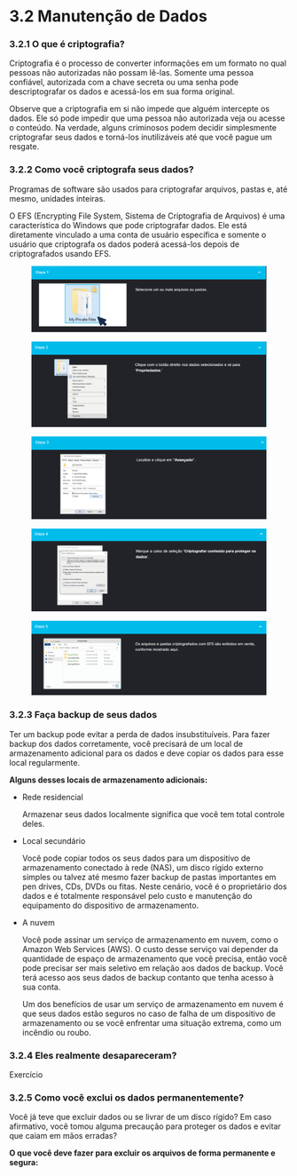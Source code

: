 # 3.2 Manutenção de Dados



### 3.2.1 O que é criptografia?

Criptografia é o processo de converter informações em um formato no qual pessoas não autorizadas não possam lê-las. Somente uma pessoa confiável, autorizada com a chave secreta ou uma senha pode descriptografar os dados e acessá-los em sua forma original.

Observe que a criptografia em si não impede que alguém intercepte os dados. Ele só pode impedir que uma pessoa não autorizada veja ou acesse o conteúdo. Na verdade, alguns criminosos podem decidir simplesmente criptografar seus dados e torná-los inutilizáveis até que você pague um resgate.



### 3.2.2 Como você criptografa seus dados?

Programas de software são usados para criptografar arquivos, pastas e, até mesmo, unidades inteiras.

O EFS (Encrypting File System, Sistema de Criptografia de Arquivos) é uma característica do Windows que pode criptografar dados. Ele está diretamente vinculado a uma conta de usuário específica e somente o usuário que criptografa os dados poderá acessá-los depois de criptografados usando EFS.

<figure><img src="../../.gitbook/assets/image (25).png" alt=""><figcaption></figcaption></figure>

<figure><img src="../../.gitbook/assets/image (26).png" alt=""><figcaption></figcaption></figure>

<figure><img src="../../.gitbook/assets/image (27).png" alt=""><figcaption></figcaption></figure>

<figure><img src="../../.gitbook/assets/image (28).png" alt=""><figcaption></figcaption></figure>

<figure><img src="../../.gitbook/assets/image (29).png" alt=""><figcaption></figcaption></figure>



### 3.2.3 Faça backup de seus dados

Ter um backup pode evitar a perda de dados insubstituíveis. Para fazer backup dos dados corretamente, você precisará de um local de armazenamento adicional para os dados e deve copiar os dados para esse local regularmente.

**Alguns desses locais de armazenamento adicionais:**

*   Rede residencial

    Armazenar seus dados localmente significa que você tem total controle deles.



*   Local secundário

    Você pode copiar todos os seus dados para um dispositivo de armazenamento conectado à rede (NAS), um disco rígido externo simples ou talvez até mesmo fazer backup de pastas importantes em pen drives, CDs, DVDs ou fitas. Neste cenário, você é o proprietário dos dados e é totalmente responsável pelo custo e manutenção do equipamento do dispositivo de armazenamento.



*   A nuvem

    Você pode assinar um serviço de armazenamento em nuvem, como o Amazon Web Services (AWS). O custo desse serviço vai depender da quantidade de espaço de armazenamento que você precisa, então você pode precisar ser mais seletivo em relação aos dados de backup. Você terá acesso aos seus dados de backup contanto que tenha acesso à sua conta.

    Um dos benefícios de usar um serviço de armazenamento em nuvem é que seus dados estão seguros no caso de falha de um dispositivo de armazenamento ou se você enfrentar uma situação extrema, como um incêndio ou roubo.



### 3.2.4 Eles realmente desapareceram?

Exercício



### 3.2.5 Como você exclui os dados permanentemente?

Você já teve que excluir dados ou se livrar de um disco rígido? Em caso afirmativo, você tomou alguma precaução para proteger os dados e evitar que caiam em mãos erradas?

**O que você deve fazer para excluir os arquivos de forma permanente e segura:**

